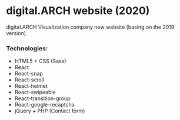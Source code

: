 # digital.ARCH website (2020)

digital.ARCH Visualization company new website (basing on the 2019 version)

### Technologies:
- HTML5 + CSS (Sass)
- React
- React-snap
- React-scroll
- React-helmet
- React-swipeable
- React-transition-group
- React-google-recaptcha
- jQuery + PHP (Contact form)
